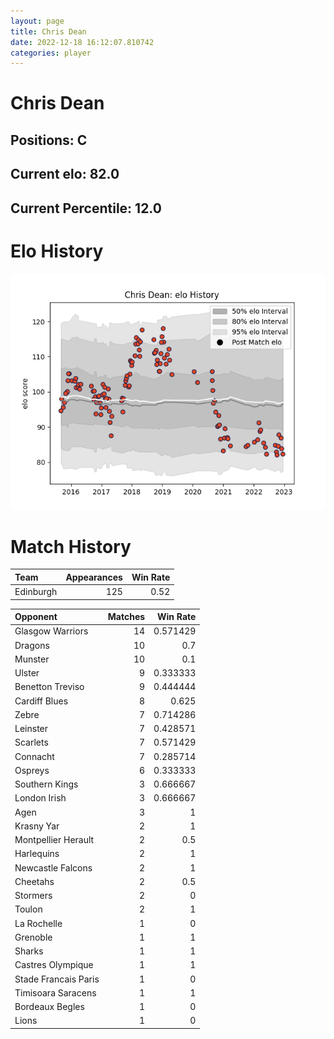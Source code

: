 ```yaml
---  
layout: page  
title: Chris Dean  
date: 2022-12-18 16:12:07.810742  
categories: player  
---
```

# Chris Dean

## Positions: C

## Current elo: 82.0

## Current Percentile: 12.0

# Elo History


![elo history](history_ChrisDean.png)
# Match History


| Team      |   Appearances |   Win Rate |
|:----------|--------------:|-----------:|
| Edinburgh |           125 |       0.52 |

| Opponent             |   Matches |   Win Rate |
|:---------------------|----------:|-----------:|
| Glasgow Warriors     |        14 |   0.571429 |
| Dragons              |        10 |   0.7      |
| Munster              |        10 |   0.1      |
| Ulster               |         9 |   0.333333 |
| Benetton Treviso     |         9 |   0.444444 |
| Cardiff Blues        |         8 |   0.625    |
| Zebre                |         7 |   0.714286 |
| Leinster             |         7 |   0.428571 |
| Scarlets             |         7 |   0.571429 |
| Connacht             |         7 |   0.285714 |
| Ospreys              |         6 |   0.333333 |
| Southern Kings       |         3 |   0.666667 |
| London Irish         |         3 |   0.666667 |
| Agen                 |         3 |   1        |
| Krasny Yar           |         2 |   1        |
| Montpellier Herault  |         2 |   0.5      |
| Harlequins           |         2 |   1        |
| Newcastle Falcons    |         2 |   1        |
| Cheetahs             |         2 |   0.5      |
| Stormers             |         2 |   0        |
| Toulon               |         2 |   1        |
| La Rochelle          |         1 |   0        |
| Grenoble             |         1 |   1        |
| Sharks               |         1 |   1        |
| Castres Olympique    |         1 |   1        |
| Stade Francais Paris |         1 |   0        |
| Timisoara Saracens   |         1 |   1        |
| Bordeaux Begles      |         1 |   0        |
| Lions                |         1 |   0        |